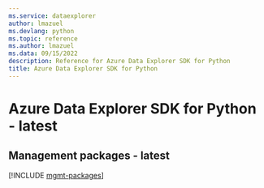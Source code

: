 ```yaml
---
ms.service: dataexplorer
author: lmazuel
ms.devlang: python
ms.topic: reference
ms.author: lmazuel
ms.data: 09/15/2022
description: Reference for Azure Data Explorer SDK for Python
title: Azure Data Explorer SDK for Python
---
```

# Azure Data Explorer SDK for Python - latest

## Management packages - latest
[!INCLUDE [mgmt-packages](data-explorer-mgmt-index.md)]